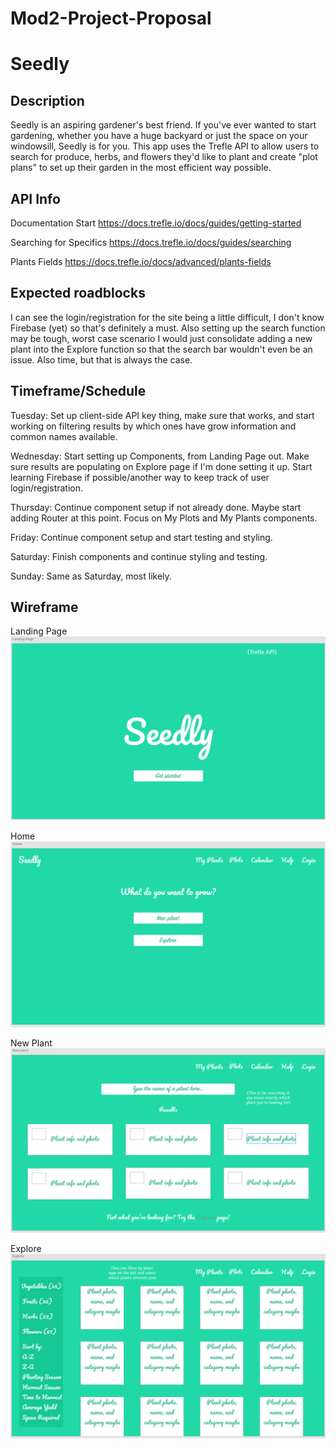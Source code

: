 # Mod2-Project-Proposal

# Seedly

## Description
Seedly is an aspiring gardener's best friend. If you've ever wanted to start gardening, whether you have a huge backyard or just the space on your windowsill, Seedly is for you. This app uses the Trefle API to allow users to search for produce, herbs, and flowers they'd like to plant and create "plot plans" to set up their garden in the most efficient way possible.

## API Info
Documentation Start
https://docs.trefle.io/docs/guides/getting-started

Searching for Specifics
https://docs.trefle.io/docs/guides/searching

Plants Fields
https://docs.trefle.io/docs/advanced/plants-fields

## Expected roadblocks
I can see the login/registration for the site being a little difficult, I don't know Firebase (yet) so that's definitely a must. Also setting up the search function may be tough, worst case scenario I would just consolidate adding a new plant into the Explore function so that the search bar wouldn't even be an issue. Also time, but that is always the case.

## Timeframe/Schedule
Tuesday: Set up client-side API key thing, make sure that works, and start working on filtering results by which ones have grow information and common names available.

Wednesday: Start setting up Components, from Landing Page out. Make sure results are populating on Explore page if I'm done setting it up. Start learning Firebase if possible/another way to keep track of user login/registration.

Thursday: Continue component setup if not already done. Maybe start adding Router at this point. Focus on My Plots and My Plants components. 

Friday: Continue component setup and start testing and styling.

Saturday: Finish components and continue styling and testing.

Sunday: Same as Saturday, most likely.

## Wireframe
Landing Page
![](./assets/landing.png)

Home 
![](./assets/home.png)

New Plant
![](./assets/newplant.png)

Explore
![](./assets/explore.png)
